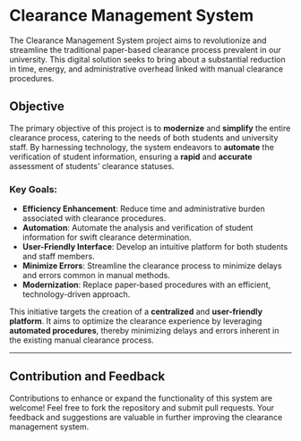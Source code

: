 # Clearance Management System

The Clearance Management System project aims to revolutionize and streamline the traditional paper-based clearance process prevalent in our university. This digital solution seeks to bring about a substantial reduction in time, energy, and administrative overhead linked with manual clearance procedures.

## Objective

The primary objective of this project is to **modernize** and **simplify** the entire clearance process, catering to the needs of both students and university staff. By harnessing technology, the system endeavors to **automate** the verification of student information, ensuring a **rapid** and **accurate** assessment of students' clearance statuses.

### Key Goals:

- **Efficiency Enhancement**: Reduce time and administrative burden associated with clearance procedures.
- **Automation**: Automate the analysis and verification of student information for swift clearance determination.
- **User-Friendly Interface**: Develop an intuitive platform for both students and staff members.
- **Minimize Errors**: Streamline the clearance process to minimize delays and errors common in manual methods.
- **Modernization**: Replace paper-based procedures with an efficient, technology-driven approach.

This initiative targets the creation of a **centralized** and **user-friendly platform**. It aims to optimize the clearance experience by leveraging **automated procedures**, thereby minimizing delays and errors inherent in the existing manual clearance process.

---

## Contribution and Feedback

Contributions to enhance or expand the functionality of this system are welcome! Feel free to fork the repository and submit pull requests. Your feedback and suggestions are valuable in further improving the clearance management system.
